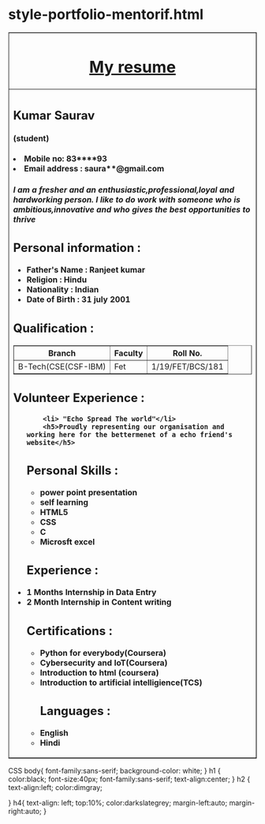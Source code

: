 # style-portfolio-mentorif.html
<!DOCTYPE html>
<html>
<head>
    <link rel="stylesheet" type="text/css" 
        href="resume.css">
<title>
My Resume
</title>
</head>
<body>
<table border = "1" align = "center" width = "60%">
<tr>
<th>
    <h1><u>My resume</u></h1>
</th>
</tr>
<tr>
<th align = "left">
<h2>
    Kumar Saurav 
    <h4>(student)</h4>
</h2>
  
<li>Mobile no: 83****93</li>
<li>Email address : saura**@gmail.com</li>
    <h5><p>I am a fresher and an enthusiastic,professional,loyal and hardworking person. I like to do work with someone who is ambitious,innovative and who gives the best opportunities to thrive</p></h5>
<h2> Personal information :</h2>
<ul>
<li> Father's Name : Ranjeet kumar</li>
<li> Religion : Hindu </li>
<li> Nationality : Indian </li>
<li> Date of Birth : 31 july 2001</li>
</ul>
<h2> Qualification : </h2>
<table border = "1"><tr><th>Branch</th><th>
Faculty
</th>
<th>Roll No.</th>
<tr>
<td>B-Tech(CSE(CSF-IBM)</td>
<td>Fet</td>
<td> 1/19/FET/BCS/181</td>
</tr>
</table>
    <h2>Volunteer Experience :</h2>
    <ul>
        
        <li> "Echo Spread The world"</li>
        <h5>Proudly representing our organisation and working here for the bettermenet of a echo friend's website</h5>
<h2>Personal Skills :</h2>
<ul>
<li> power point presentation </li>
<li> self learning </li>
<li> HTML5 </li>
<li> CSS </li>
<li> C</li>
<li> Microsft excel </li>
</ul>
<h2> Experience :</h2>
    <li>1 Months Internship in Data Entry</li>
    <li>2 Month Internship in Content writing</li>    
    <h2>Certifications :</h2>
        <ul>
            <li> Python for everybody(Coursera)</li>
            <li> Cybersecurity and IoT(Coursera)</li>
            <li> Introduction to html (coursera)</li>
            <li> Introduction to artificial intelligience(TCS)</li>
 <h2> Languages :</h2
    <ul>
<li> English </li>
<li> Hindi </li>
    </ul></ul></th></tr>
</table>
</body>
    </html>
CSS
body{
    font-family:sans-serif;
    background-color: white;
}
h1
{
    color:black;
    font-size:40px;
    font-family:sans-serif;
    text-align:center;
}
h2
{
    text-align:left;
    color:dimgray;
    
}
h4{
    text-align: left;
    top:10%;
    color:darkslategrey;
     margin-left:auto;
    margin-right:auto;
}
